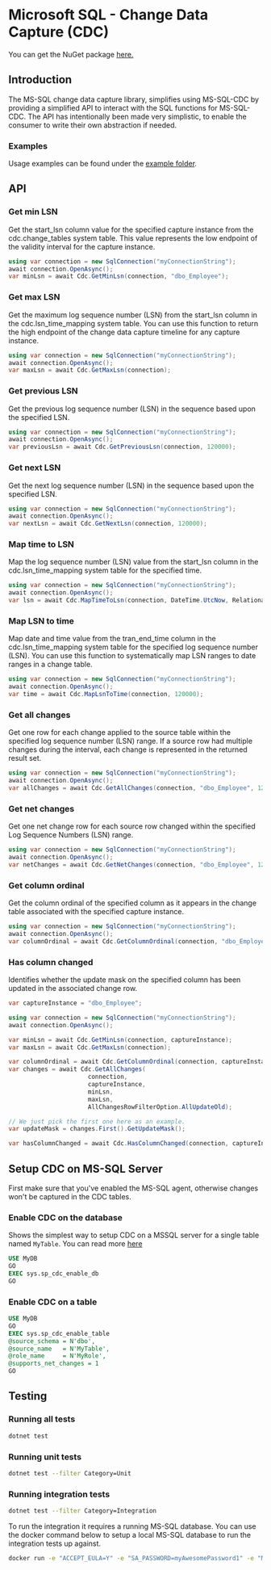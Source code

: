 # Microsoft SQL - Change Data Capture (CDC)

You can get the NuGet package [here.](https://www.nuget.org/packages/MsSqlCdc)

## Introduction

The MS-SQL change data capture library, simplifies using MS-SQL-CDC by providing a simplified API to interact with the SQL functions for MS-SQL-CDC. The API has intentionally been made very simplistic, to enable the consumer to write their own abstraction if needed.

### Examples

Usage examples can be found under the [example folder](https://github.com/DAXGRID/mssql-cdc/tree/master/examples).

## API

### Get min LSN

Get the start_lsn column value for the specified capture instance from the cdc.change_tables system table. This value represents the low endpoint of the validity interval for the capture instance.

```c#
using var connection = new SqlConnection("myConnectionString");
await connection.OpenAsync();
var minLsn = await Cdc.GetMinLsn(connection, "dbo_Employee");
```

### Get max LSN

Get the maximum log sequence number (LSN) from the start_lsn column in the cdc.lsn_time_mapping system table. You can use this function to return the high endpoint of the change data capture timeline for any capture instance.

```c#
using var connection = new SqlConnection("myConnectionString");
await connection.OpenAsync();
var maxLsn = await Cdc.GetMaxLsn(connection);
```

### Get previous LSN

Get the previous log sequence number (LSN) in the sequence based upon the specified LSN.

```c#
using var connection = new SqlConnection("myConnectionString");
await connection.OpenAsync();
var previousLsn = await Cdc.GetPreviousLsn(connection, 120000);
```

### Get next LSN

Get the next log sequence number (LSN) in the sequence based upon the specified LSN.

```c#
using var connection = new SqlConnection("myConnectionString");
await connection.OpenAsync();
var nextLsn = await Cdc.GetNextLsn(connection, 120000);
```

### Map time to LSN

Map the log sequence number (LSN) value from the start_lsn column in the cdc.lsn_time_mapping system table for the specified time.

```c#
using var connection = new SqlConnection("myConnectionString");
await connection.OpenAsync();
var lsn = await Cdc.MapTimeToLsn(connection, DateTime.UtcNow, RelationalOperator.LargestLessThan);
```

### Map LSN to time

Map date and time value from the tran_end_time column in the cdc.lsn_time_mapping system table for the specified log sequence number (LSN). You can use this function to systematically map LSN ranges to date ranges in a change table.

```c#
using var connection = new SqlConnection("myConnectionString");
await connection.OpenAsync();
var time = await Cdc.MapLsnToTime(connection, 120000);
```

### Get all changes

Get one row for each change applied to the source table within the specified log sequence number (LSN) range. If a source row had multiple changes during the interval, each change is represented in the returned result set.

```c#
using var connection = new SqlConnection("myConnectionString");
await connection.OpenAsync();
var allChanges = await Cdc.GetAllChanges(connection, "dbo_Employee", 120000, 120020);
```

### Get net changes

Get one net change row for each source row changed within the specified Log Sequence Numbers (LSN) range.

```c#
using var connection = new SqlConnection("myConnectionString");
await connection.OpenAsync();
var netChanges = await Cdc.GetNetChanges(connection, "dbo_Employee", 120000, 120020);
```

### Get column ordinal

Get the column ordinal of the specified column as it appears in the change table associated with the specified capture instance.

```c#
using var connection = new SqlConnection("myConnectionString");
await connection.OpenAsync();
var columnOrdinal = await Cdc.GetColumnOrdinal(connection, "dbo_Employee", "Salary");
```

### Has column changed

Identifies whether the update mask on the specified column has been updated in the associated change row.

```c#
var captureInstance = "dbo_Employee";

using var connection = new SqlConnection("myConnectionString");
await connection.OpenAsync();

var minLsn = await Cdc.GetMinLsn(connection, captureInstance);
var maxLsn = await Cdc.GetMaxLsn(connection);

var columnOrdinal = await Cdc.GetColumnOrdinal(connection, captureInstance, columnName);
var changes = await Cdc.GetAllChanges(
                      connection,
                      captureInstance,
                      minLsn,
                      maxLsn,
                      AllChangesRowFilterOption.AllUpdateOld);

// We just pick the first one here as an example.
var updateMask = changes.First().GetUpdateMask();

var hasColumnChanged = await Cdc.HasColumnChanged(connection, captureInstance, columnName, updateMask);
```

## Setup CDC on MS-SQL Server

First make sure that you've enabled the MS-SQL agent, otherwise changes won't be captured in the CDC tables.

### Enable CDC on the database

Shows the simplest way to setup CDC on a MSSQL server for a single table named `MyTable`. You can read more [here](https://docs.microsoft.com/en-us/sql/relational-databases/track-changes/enable-and-disable-change-data-capture-sql-server?view=sql-server-ver15)

```sql
USE MyDB
GO
EXEC sys.sp_cdc_enable_db
GO
```


### Enable CDC on a table

```sql
USE MyDB
GO
EXEC sys.sp_cdc_enable_table
@source_schema = N'dbo',
@source_name   = N'MyTable',
@role_name     = N'MyRole',
@supports_net_changes = 1
GO
```

## Testing

### Running all tests

```sh
dotnet test
```

### Running unit tests

```sh
dotnet test --filter Category=Unit
```

### Running integration tests

```sh
dotnet test --filter Category=Integration
```

To run the integration it requires a running MS-SQL database. You can use the docker command below to setup a local MS-SQL database to run the integration tests up against.

```sh
docker run -e "ACCEPT_EULA=Y" -e "SA_PASSWORD=myAwesomePassword1" -e "MSSQL_AGENT_ENABLED=True"  -p 1433:1433 -d  mcr.microsoft.com/mssql/server:2019-CU13-ubuntu-20.04
```
